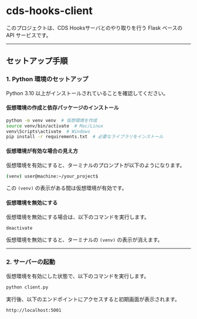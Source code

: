 # cds-hooks-client

このプロジェクトは、CDS Hooksサーバとのやり取りを行う Flask ベースの API サービスです。

---

## セットアップ手順

### 1. Python 環境のセットアップ

Python 3.10 以上がインストールされていることを確認してください。

#### **仮想環境の作成と依存パッケージのインストール**

```bash
python -m venv venv  # 仮想環境を作成
source venv/bin/activate  # Mac/Linux
venv\Scripts\activate  # Windows
pip install -r requirements.txt  # 必要なライブラリをインストール
```

#### **仮想環境が有効な場合の見え方**
仮想環境を有効にすると、ターミナルのプロンプトが以下のようになります。

```bash
(venv) user@machine:~/your_project$
```

この `(venv)` の表示がある間は仮想環境が有効です。

#### **仮想環境を無効にする**
仮想環境を無効にする場合は、以下のコマンドを実行します。

```bash
deactivate
```

仮想環境を無効にすると、ターミナルの `(venv)` の表示が消えます。

---

### 2. サーバーの起動

仮想環境を有効にした状態で、以下のコマンドを実行します。

```bash
python client.py
```

実行後、以下のエンドポイントにアクセスすると初期画面が表示されます。

```
http://localhost:5001
```

